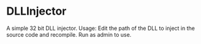 # DLLInjector
A simple 32 bit DLL injector.
Usage: Edit the path of the DLL to inject in the source code and recompile. Run as admin to use.
